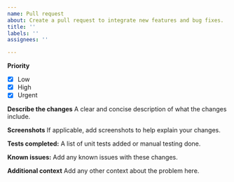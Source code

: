 ```yaml
---
name: Pull request
about: Create a pull request to integrate new features and bug fixes.
title: ''
labels: ''
assignees: ''

---
```


**Priority**
 - [x] Low
 - [x] High
 - [x] Urgent

**Describe the changes**
A clear and concise description of what the changes include.

**Screenshots**
If applicable, add screenshots to help explain your changes.

**Tests completed:**
A list of unit tests added or manual testing done.

**Known issues:**
Add any known issues with these changes.

**Additional context**
Add any other context about the problem here.